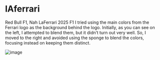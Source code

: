 # lAferrari
Red Bull F1, Nah LaFerrari 2025 F1
I tried using the main colors from the Ferrari logo as the background behind the logo. Initially, as you can see on the left, I attempted to blend them, but it didn’t turn out very well. So, I moved to the right and avoided using the sponge to blend the colors, focusing instead on keeping them distinct.

![image](https://github.com/user-attachments/assets/266eda5f-5f73-417b-b16f-ea16e657d1d2)
